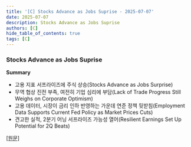 ```yaml
---
title: '[C] Stocks Advance as Jobs Suprise - 2025-07-07'
date: 2025-07-07
description: Stocks Advance as Jobs Suprise
authors: [C]
hide_table_of_contents: true
tags: [C]
---
```


### Stocks Advance as Jobs Suprise

**Summary**

- 고용 지표 서프라이즈에 주식 상승(Stocks Advance as Jobs Surprise)
- 무역 협상 진전 부족, 여전히 기업 심리에 부담(Lack of Trade Progress Still Weighs on Corporate Optimism)
- 고용 데이터, 시장이 금리 인하 반영하는 가운데 연준 정책 뒷받침(Employment Data Supports Current Fed Policy as Market Prices Cuts)
- 견고한 실적, 2분기 어닝 서프라이즈 가능성 열어(Resilient Earnings Set Up Potential for 2Q Beats)

[[원문]](https://marketinsights.citi.com/Market-Commentary/Weekly-Market-Update/Stocks-Advance-as-Jobs-Suprise.html)
